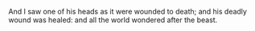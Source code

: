 And I saw one of his heads as it were wounded to death; and his deadly wound was healed: and all the world wondered after the beast.
